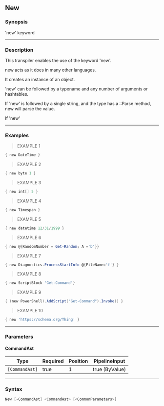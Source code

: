 New
---

### Synopsis
'new' keyword

---

### Description

This transpiler enables the use of the keyword 'new'.

new acts as it does in many other languages.  

It creates an instance of an object.

'new' can be followed by a typename and any number of arguments or hashtables.

If 'new' is followed by a single string, and the type has a ::Parse method, new will parse the value.

If 'new'

---

### Examples
> EXAMPLE 1

```PowerShell
{ new DateTime }
```
> EXAMPLE 2

```PowerShell
{ new byte 1 }
```
> EXAMPLE 3

```PowerShell
{ new int[] 5 }
```
> EXAMPLE 4

```PowerShell
{ new Timespan }
```
> EXAMPLE 5

```PowerShell
{ new datetime 12/31/1999 }
```
> EXAMPLE 6

```PowerShell
{ new @{RandomNumber = Get-Random; A ='b'}}
```
> EXAMPLE 7

```PowerShell
{ new Diagnostics.ProcessStartInfo @{FileName='f'} }
```
> EXAMPLE 8

```PowerShell
{ new ScriptBlock 'Get-Command'}
```
> EXAMPLE 9

```PowerShell
{ (new PowerShell).AddScript("Get-Command").Invoke() }
```
> EXAMPLE 10

```PowerShell
{ new 'https://schema.org/Thing' }
```

---

### Parameters
#### **CommandAst**

|Type          |Required|Position|PipelineInput |
|--------------|--------|--------|--------------|
|`[CommandAst]`|true    |1       |true (ByValue)|

---

### Syntax
```PowerShell
New [-CommandAst] <CommandAst> [<CommonParameters>]
```
